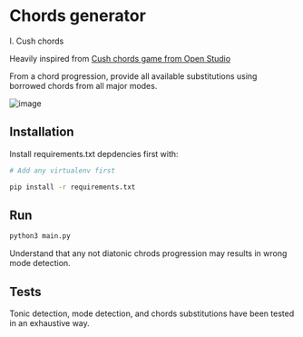# Chords generator

I. Cush chords

Heavily inspired from [Cush chords game from Open Studio](https://www.youtube.com/watch?v=7PVOVYwVAi4&ab_channel=OpenStudio)

From a chord progression, provide all available substitutions using borrowed chords from all major modes.

![image](https://github.com/user-attachments/assets/fbcda3d0-5dad-4b9b-a1a6-cdd56a61e80c)

## Installation

Install requirements.txt depdencies first with:

```bash
# Add any virtualenv first

pip install -r requirements.txt
```

## Run

```python
python3 main.py
```

Understand that any not diatonic chrods progression may results in wrong mode detection.

## Tests

Tonic detection, mode detection, and chords substitutions have been tested in an exhaustive way.
